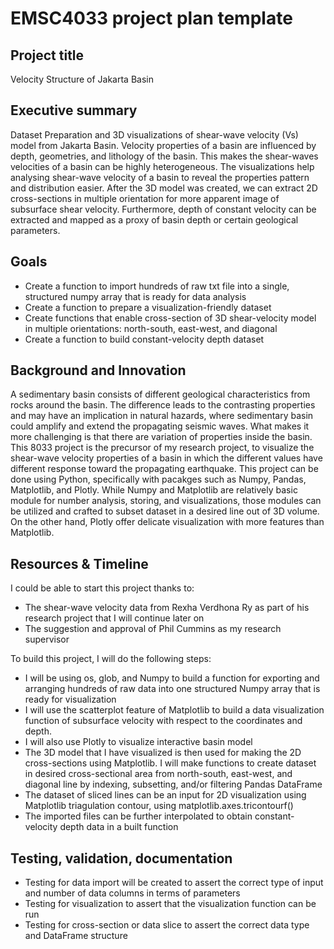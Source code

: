 # EMSC4033 project plan template

## Project title
Velocity Structure of Jakarta Basin

## Executive summary

Dataset Preparation and 3D visualizations of shear-wave velocity (Vs) model from Jakarta Basin. Velocity properties of a basin are influenced by depth, geometries, and lithology of the basin. This makes the shear-waves velocities of a basin can be highly heterogeneous. The visualizations help analysing shear-wave velocity of a basin to reveal the properties pattern and distribution easier. After the 3D model was created, we can extract 2D cross-sections in multiple orientation for more apparent image of subsurface shear velocity. Furthermore, depth of constant velocity can be extracted and mapped as a proxy of basin depth or certain geological parameters. 

## Goals

- Create a function to import hundreds of raw txt file into a single, structured numpy array that is ready for data analysis
- Create a function to prepare a visualization-friendly dataset
- Create functions that enable cross-section of 3D shear-velocity model in multiple orientations: north-south, east-west, and diagonal
- Create a function to build constant-velocity depth dataset

## Background and Innovation  

A sedimentary basin consists of different geological characteristics from rocks around the basin. The difference leads to the contrasting properties and may have an implication in natural hazards, where sedimentary basin could amplify and extend the propagating seismic waves. What makes it more challenging is that there are variation of properties inside the basin. This 8033 project is the precursor of my research project, to visualize the shear-wave velocity properties of a basin in which the different values have different response toward the propagating earthquake. This project can be done using Python, specifically with pacakges such as Numpy, Pandas, Matplotlib, and Plotly. While Numpy and Matplotlib are relatively basic module for number analysis, storing, and visualizations, those modules can be utilized and crafted to subset dataset in a desired line out of 3D volume. On the other hand, Plotly offer delicate visualization with more features than Matplotlib.

## Resources & Timeline

I could be able to start this project thanks to:
- The shear-wave velocity data from Rexha Verdhona Ry as part of his research project that I will continue later on
- The suggestion and approval of Phil Cummins as my research supervisor

To build this project, I will do the following steps:
  - I will be using os, glob, and Numpy to build a function for exporting and arranging hundreds of raw data into one structured Numpy array that is ready for visualization
  - I will use the scatterplot feature of Matplotlib to build a data visualization function of subsurface velocity with respect to the coordinates and depth.
  - I will also use Plotly to visualize interactive basin model
  - The 3D model that I have visualized is then used for making the 2D cross-sections using Matplotlib. I will make functions to create dataset in desired cross-sectional area from north-south, east-west, and diagonal line by indexing, subsetting, and/or filtering Pandas DataFrame
  - The dataset of sliced lines can be an input for 2D visualization using Matplotlib triagulation contour, using matplotlib.axes.tricontourf()
  - The imported files can be further interpolated to obtain constant-velocity depth data in a built function

## Testing, validation, documentation
- Testing for data import will be created to assert the correct type of input and number of data columns in terms of parameters
- Testing for visualization to assert that the visualization function can be run
- Testing for cross-section or data slice to assert the correct data type and DataFrame structure
